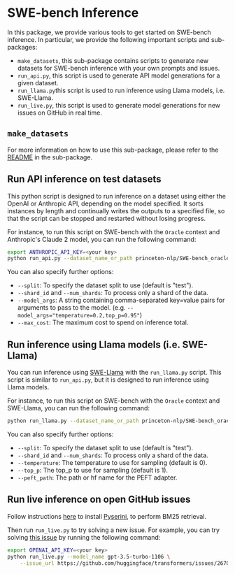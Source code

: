 # SWE-bench Inference
In this package, we provide various tools to get started on SWE-bench inference.
In particular, we provide the following important scripts and sub-packages:

- `make_datasets`, this sub-package contains scripts to generate new datasets for SWE-bench inference with your own prompts and issues.
- `run_api.py`, this script is used to generate API model generations for a given dataset.
- `run_llama.py`this script is used to run inference using Llama models, i.e. SWE-Llama.
- `run_live.py`, this script is used to generate model generations for new issues on GitHub in real time.

## `make_datasets`
For more information on how to use this sub-package, please refer to the [README](./make_datasets/README.md) in the sub-package.

## Run API inference on test datasets

This python script is designed to run inference on a dataset using either the OpenAI or Anthropic API, depending on the model specified. It sorts instances by length and continually writes the outputs to a specified file, so that the script can be stopped and restarted without losing progress.

For instance, to run this script on SWE-bench with the ``Oracle`` context and Anthropic's Claude 2 model, you can run the following command:
```bash
export ANTHROPIC_API_KEY=<your key>
python run_api.py --dataset_name_or_path princeton-nlp/SWE-bench_oracle --model_name_or_path claude-2 --output_dir ./outputs
```

You can also specify further options:

- `--split`: To specify the dataset split to use (default is "test").
- `--shard_id` and `--num_shards`: To process only a shard of the data.
- `--model_args`: A string containing comma-separated key=value pairs for arguments to pass to the model. (e.g. `--model_args="temperature=0.2,top_p=0.95"`)
- `--max_cost`: The maximum cost to spend on inference total.


## Run inference using Llama models (i.e. SWE-Llama)

You can run inference using [SWE-Llama](https://huggingface.co/princeton-nlp/SWE-Llama-13b) with the `run_llama.py` script.
This script is similar to `run_api.py`, but it is designed to run inference using Llama models.

For instance, to run this script on SWE-bench with the ``Oracle`` context and SWE-Llama, you can run the following command:
```bash
python run_llama.py --dataset_name_or_path princeton-nlp/SWE-bench_oracle --model_name_or_path princeton-nlp/SWE-Llama-13b --output_dir ./outputs --temperature 0
```

You can also specify further options:
- `--split`: To specify the dataset split to use (default is "test").
- `--shard_id` and `--num_shards`: To process only a shard of the data.
- `--temperature`: The temperature to use for sampling (default is 0).
- `--top_p`: The top_p to use for sampling (default is 1).
- `--peft_path`: The path or hf name for the PEFT adapter. 


## Run live inference on open GitHub issues

Follow instructions [here](https://github.com/castorini/pyserini/blob/master/docs/installation.md) to install [Pyserini](https://github.com/castorini/pyserini), to perform BM25 retrieval.

Then run `run_live.py` to try solving a new issue. For example, you can try solving [this issue](https://github.com/huggingface/transformers/issues/26706 ) by running the following command:

```bash
export OPENAI_API_KEY=<your key>
python run_live.py --model_name gpt-3.5-turbo-1106 \
    --issue_url https://github.com/huggingface/transformers/issues/26706 
```
